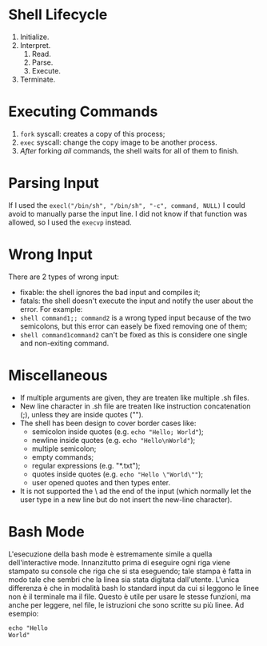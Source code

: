 # Shell Lifecycle
1. Initialize.
2. Interpret.
    1. Read.
    2. Parse.
    3. Execute.
3. Terminate.

# Executing Commands
1. `fork` syscall: creates a copy of this process;
2. `exec` syscall: change the copy image to be another process.
3. *After* forking *all* commands, the shell waits for all of them to finish.

# Parsing Input
If I used the `execl("/bin/sh", "/bin/sh", "-c", command, NULL)` I could avoid to manually parse the input line. I did not know if that function was allowed, so I used the `execvp` instead.

# Wrong Input
There are 2 types of wrong input:
- fixable: the shell ignores the bad input and compiles it;
- fatals: the shell doesn't execute the input and notify the user about the error.
For example:
- `shell command1;; command2` is a wrong typed input because of the two semicolons, but this error can easely be fixed removing one of them;
- `shell command1command2` can't be fixed as this is considere one single and non-exiting command.

# Miscellaneous
- If multiple arguments are given, they are treaten like multiple .sh files.
- New line character in .sh file are treaten like instruction concatenation (;), unless they are inside quotes ("").
- The shell has been design to cover border cases like:
    - semicolon inside quotes (e.g. `echo "Hello; World"`);
    - newline inside quotes (e.g. `echo "Hello\nWorld"`);
    - multiple semicolon;
    - empty commands;
    - regular expressions (e.g. "*.txt");
    - quotes inside quotes (e.g. `echo "Hello \"World\""`);
    - user opened quotes and then types enter.
- It is not supported the \ ad the end of the input (which normally let the user type in a new line but do not insert the new-line character).

# Bash Mode
L'esecuzione della bash mode è estremamente simile a quella dell'interactive mode. Innanzitutto prima di eseguire ogni riga viene stampato su console che riga che si sta eseguendo; tale stampa è fatta in modo tale che sembri che la linea sia stata digitata dall'utente. L'unica differenza è che in modalità bash lo standard input da cui si leggono le linee non è il terminale ma il file. Questo è utile per usare le stesse funzioni, ma anche per leggere, nel file, le istruzioni che sono scritte su più linee. Ad esempio:

```
echo "Hello
World"
```